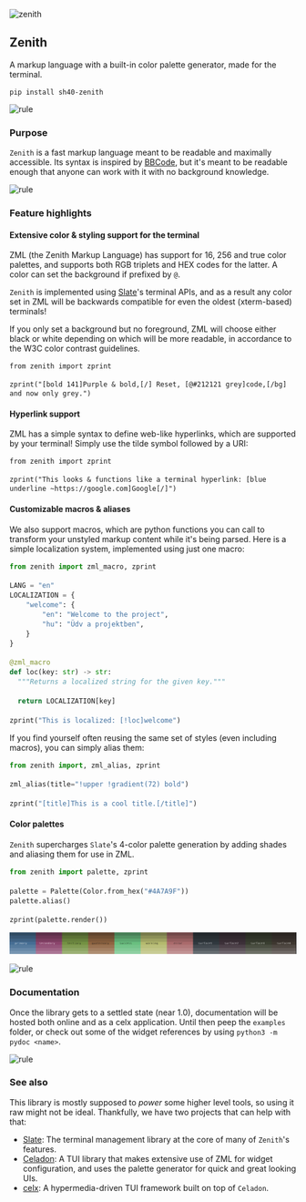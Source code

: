 ![zenith](https://singlecolorimage.com/get/4A7A9F/1600x200)

## Zenith

A markup language with a built-in color palette generator, made for the terminal.

```
pip install sh40-zenith
```

![rule](https://singlecolorimage.com/get/4A7A9F/1600x3)

### Purpose

`Zenith` is a fast markup language meant to be readable and maximally accessible. Its
syntax is inspired by [BBCode](https://en.wikipedia.org/wiki/BBCode), but it's meant to
be readable enough that anyone can work with it with no background knowledge.

![rule](https://singlecolorimage.com/get/4A7A9F/1600x3)

### Feature highlights

#### Extensive color & styling support for the terminal

ZML (the Zenith Markup Language) has support for 16, 256 and true color palettes, and
supports both RGB triplets and HEX codes for the latter. A color can set the background
if prefixed by `@`.

`Zenith` is implemented using [Slate](https://github.com/shade40/slate)'s terminal APIs,
and as a result any color set in ZML will be backwards compatible for even the oldest
(xterm-based) terminals!

If you only set a background but no foreground, ZML will choose either black or white
depending on which will be more readable, in accordance to the W3C color contrast guidelines. 

```python3
from zenith import zprint

zprint("[bold 141]Purple & bold,[/] Reset, [@#212121 grey]code,[/bg] and now only grey.")
```

#### Hyperlink support

ZML has a simple syntax to define web-like hyperlinks, which are supported by your terminal!
Simply use the tilde symbol followed by a URI:

```python3
from zenith import zprint

zprint("This looks & functions like a terminal hyperlink: [blue underline ~https://google.com]Google[/]")
```

#### Customizable macros & aliases

We also support macros, which are python functions you can call to transform your
unstyled markup content while it's being parsed. Here is a simple localization system,
implemented using just one macro:

```python
from zenith import zml_macro, zprint

LANG = "en"
LOCALIZATION = {
    "welcome": {
        "en": "Welcome to the project",
        "hu": "Üdv a projektben",
    }
}

@zml_macro
def loc(key: str) -> str:
  """Returns a localized string for the given key."""

  return LOCALIZATION[key]

zprint("This is localized: [!loc]welcome")
```

If you find yourself often reusing the same set of styles (even including macros), you can
simply alias them:

```python
from zenith import, zml_alias, zprint

zml_alias(title="!upper !gradient(72) bold")

zprint("[title]This is a cool title.[/title]")
```

#### Color palettes

`Zenith` supercharges `Slate`'s 4-color palette generation by adding shades and
aliasing them for use in ZML.

```python
from zenith import palette, zprint

palette = Palette(Color.from_hex("#4A7A9F"))
palette.alias()

zprint(palette.render())
```

<img src="https://github.com/shade40/Zenith/blob/main/assets/palette.png?raw=true" alt="Palette example">

![rule](https://singlecolorimage.com/get/4A7A9F/1600x3)

### Documentation

Once the library gets to a settled state (near 1.0), documentation will be hosted both online and as a celx
application. Until then peep the `examples` folder, or check out some of the widget references by using
`python3 -m pydoc <name>`.

![rule](https://singlecolorimage.com/get/4A7A9F/1600x3)

### See also

This library is mostly supposed to _power_ some higher level tools, so using it raw might
not be ideal. Thankfully, we have two projects that can help with that:

- [Slate](https://github.com/shade40/slate): The terminal management library at the core of many of `Zenith`'s
    features.
- [Celadon](https://github.com/shade40/celadon): A TUI library that makes extensive use of ZML for widget
    configuration, and uses the palette generator for quick and great looking UIs.
- [celx](https://github.com/shade40/celx): A hypermedia-driven TUI framework built on top of `Celadon`.
